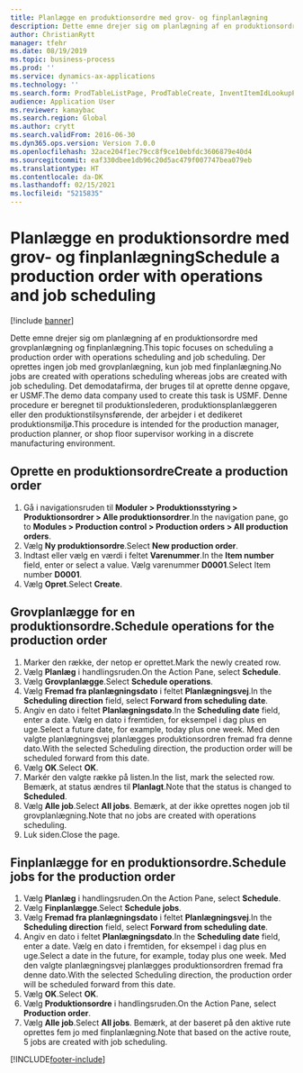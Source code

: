 ```yaml
---
title: Planlægge en produktionsordre med grov- og finplanlægning
description: Dette emne drejer sig om planlægning af en produktionsordre med grovplanlægning og finplanlægning.
author: ChristianRytt
manager: tfehr
ms.date: 08/19/2019
ms.topic: business-process
ms.prod: ''
ms.service: dynamics-ax-applications
ms.technology: ''
ms.search.form: ProdTableListPage, ProdTableCreate, InventItemIdLookupPurchase, ProdSchedule, ProdTable, ProdRouteJob
audience: Application User
ms.reviewer: kamaybac
ms.search.region: Global
ms.author: crytt
ms.search.validFrom: 2016-06-30
ms.dyn365.ops.version: Version 7.0.0
ms.openlocfilehash: 32ace204f1ec79cc8f9ce10ebfdc3606879e40d4
ms.sourcegitcommit: eaf330dbee1db96c20d5ac479f007747bea079eb
ms.translationtype: HT
ms.contentlocale: da-DK
ms.lasthandoff: 02/15/2021
ms.locfileid: "5215835"
---
```

# <a name="schedule-a-production-order-with-operations-and-job-scheduling"></a><span data-ttu-id="79be5-103">Planlægge en produktionsordre med grov- og finplanlægning</span><span class="sxs-lookup"><span data-stu-id="79be5-103">Schedule a production order with operations and job scheduling</span></span>

[!include [banner](../../includes/banner.md)]

<span data-ttu-id="79be5-104">Dette emne drejer sig om planlægning af en produktionsordre med grovplanlægning og finplanlægning.</span><span class="sxs-lookup"><span data-stu-id="79be5-104">This topic focuses on scheduling a production order with operations scheduling and job scheduling.</span></span> <span data-ttu-id="79be5-105">Der oprettes ingen job med grovplanlægning, kun job med finplanlægning.</span><span class="sxs-lookup"><span data-stu-id="79be5-105">No jobs are created with operations scheduling whereas jobs are created with job scheduling.</span></span> <span data-ttu-id="79be5-106">Det demodatafirma, der bruges til at oprette denne opgave, er USMF.</span><span class="sxs-lookup"><span data-stu-id="79be5-106">The demo data company used to create this task is USMF.</span></span> <span data-ttu-id="79be5-107">Denne procedure er beregnet til produktionslederen, produktionsplanlæggeren eller den produktionstilsynsførende, der arbejder i et dedikeret produktionsmiljø.</span><span class="sxs-lookup"><span data-stu-id="79be5-107">This procedure is intended for the production manager, production planner, or shop floor supervisor working in a discrete manufacturing environment.</span></span>


## <a name="create-a-production-order"></a><span data-ttu-id="79be5-108">Oprette en produktionsordre</span><span class="sxs-lookup"><span data-stu-id="79be5-108">Create a production order</span></span>
1. <span data-ttu-id="79be5-109">Gå i navigationsruden til **Moduler > Produktionsstyring > Produktionsordrer > Alle produktionsordrer**.</span><span class="sxs-lookup"><span data-stu-id="79be5-109">In the navigation pane, go to **Modules > Production control > Production orders > All production orders**.</span></span>
2. <span data-ttu-id="79be5-110">Vælg **Ny produktionsordre**.</span><span class="sxs-lookup"><span data-stu-id="79be5-110">Select **New production order**.</span></span>
3. <span data-ttu-id="79be5-111">Indtast eller vælg en værdi i feltet **Varenummer**.</span><span class="sxs-lookup"><span data-stu-id="79be5-111">In the **Item number** field, enter or select a value.</span></span> <span data-ttu-id="79be5-112">Vælg varenummer **D0001**.</span><span class="sxs-lookup"><span data-stu-id="79be5-112">Select Item number **D0001**.</span></span>  
4. <span data-ttu-id="79be5-113">Vælg **Opret**.</span><span class="sxs-lookup"><span data-stu-id="79be5-113">Select **Create**.</span></span>

## <a name="schedule-operations-for-the-production-order"></a><span data-ttu-id="79be5-114">Grovplanlægge for en produktionsordre.</span><span class="sxs-lookup"><span data-stu-id="79be5-114">Schedule operations for the production order</span></span>
1. <span data-ttu-id="79be5-115">Marker den række, der netop er oprettet.</span><span class="sxs-lookup"><span data-stu-id="79be5-115">Mark the newly created row.</span></span>      
2. <span data-ttu-id="79be5-116">Vælg **Planlæg** i handlingsruden.</span><span class="sxs-lookup"><span data-stu-id="79be5-116">On the Action Pane, select **Schedule**.</span></span>
3. <span data-ttu-id="79be5-117">Vælg **Grovplanlægge**.</span><span class="sxs-lookup"><span data-stu-id="79be5-117">Select **Schedule operations**.</span></span>
4. <span data-ttu-id="79be5-118">Vælg **Fremad fra planlægningsdato** i feltet **Planlægningsvej**.</span><span class="sxs-lookup"><span data-stu-id="79be5-118">In the **Scheduling direction** field, select **Forward from scheduling date**.</span></span>
5. <span data-ttu-id="79be5-119">Angiv en dato i feltet **Planlægningsdato**.</span><span class="sxs-lookup"><span data-stu-id="79be5-119">In the **Scheduling date** field, enter a date.</span></span> <span data-ttu-id="79be5-120">Vælg en dato i fremtiden, for eksempel i dag plus en uge.</span><span class="sxs-lookup"><span data-stu-id="79be5-120">Select a future date, for example, today plus one week.</span></span> <span data-ttu-id="79be5-121">Med den valgte planlægningsvej planlægges produktionsordren fremad fra denne dato.</span><span class="sxs-lookup"><span data-stu-id="79be5-121">With the selected Scheduling direction, the production order will be scheduled forward from this date.</span></span>  
6. <span data-ttu-id="79be5-122">Vælg **OK**.</span><span class="sxs-lookup"><span data-stu-id="79be5-122">Select **OK**.</span></span>
7. <span data-ttu-id="79be5-123">Markér den valgte række på listen.</span><span class="sxs-lookup"><span data-stu-id="79be5-123">In the list, mark the selected row.</span></span> <span data-ttu-id="79be5-124">Bemærk, at status ændres til **Planlagt**.</span><span class="sxs-lookup"><span data-stu-id="79be5-124">Note that the status is changed to **Scheduled**.</span></span> 
8. <span data-ttu-id="79be5-125">Vælg **Alle job**.</span><span class="sxs-lookup"><span data-stu-id="79be5-125">Select **All jobs**.</span></span> <span data-ttu-id="79be5-126">Bemærk, at der ikke oprettes nogen job til grovplanlægning.</span><span class="sxs-lookup"><span data-stu-id="79be5-126">Note that no jobs are created with operations scheduling.</span></span>  
9. <span data-ttu-id="79be5-127">Luk siden.</span><span class="sxs-lookup"><span data-stu-id="79be5-127">Close the page.</span></span>

## <a name="schedule-jobs-for-the-production-order"></a><span data-ttu-id="79be5-128">Finplanlægge for en produktionsordre.</span><span class="sxs-lookup"><span data-stu-id="79be5-128">Schedule jobs for the production order</span></span>
1. <span data-ttu-id="79be5-129">Vælg **Planlæg** i handlingsruden.</span><span class="sxs-lookup"><span data-stu-id="79be5-129">On the Action Pane, select **Schedule**.</span></span>
2. <span data-ttu-id="79be5-130">Vælg **Finplanlægge**.</span><span class="sxs-lookup"><span data-stu-id="79be5-130">Select **Schedule jobs**.</span></span>
3. <span data-ttu-id="79be5-131">Vælg **Fremad fra planlægningsdato** i feltet **Planlægningsvej**.</span><span class="sxs-lookup"><span data-stu-id="79be5-131">In the **Scheduling direction** field, select **Forward from scheduling date**.</span></span>
4. <span data-ttu-id="79be5-132">Angiv en dato i feltet **Planlægningsdato**.</span><span class="sxs-lookup"><span data-stu-id="79be5-132">In the **Scheduling date** field, enter a date.</span></span> <span data-ttu-id="79be5-133">Vælg en dato i fremtiden, for eksempel i dag plus en uge.</span><span class="sxs-lookup"><span data-stu-id="79be5-133">Select a date in the future, for example, today plus one week.</span></span> <span data-ttu-id="79be5-134">Med den valgte planlægningsvej planlægges produktionsordren fremad fra denne dato.</span><span class="sxs-lookup"><span data-stu-id="79be5-134">With the selected Scheduling direction, the production order will be scheduled forward from this date.</span></span>  
5. <span data-ttu-id="79be5-135">Vælg **OK**.</span><span class="sxs-lookup"><span data-stu-id="79be5-135">Select **OK**.</span></span>
6. <span data-ttu-id="79be5-136">Vælg **Produktionsordre** i handlingsruden.</span><span class="sxs-lookup"><span data-stu-id="79be5-136">On the Action Pane, select **Production order**.</span></span>
7. <span data-ttu-id="79be5-137">Vælg **Alle job**.</span><span class="sxs-lookup"><span data-stu-id="79be5-137">Select **All jobs**.</span></span> <span data-ttu-id="79be5-138">Bemærk, at der baseret på den aktive rute oprettes fem jo med finplanlægning.</span><span class="sxs-lookup"><span data-stu-id="79be5-138">Note that based on the active route, 5 jobs are created with job scheduling.</span></span>  



[!INCLUDE[footer-include](../../../includes/footer-banner.md)]